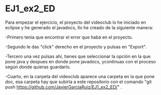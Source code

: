 # EJ1_ex2_ED

Para empezar el ejercicio, el proyecto del videoclub lo he iniciado en eclipse y he generado el javadocs, llo he creado de la siguiente manera: 

-Primero tenia que encontrar el error que habá en el proyecto.

-Segundo le das "click" derecho en el proyecto y pulsas en "Export".

-Tercero una vez pulsas ahí, tienes que seleccionar la opción en la que pone java y despues en donde pone javadocs, ycontinuas con el proceso según donde quieras guardarlo.

-Cuarto, en la carpeta del videoclub aparece una carpeta en la que pone doc, esa carpeta hay que subirla a este repositorio con el comando "git push https://github.com/JavierGarciaRuiz/EJ1_ex2_ED/" .
